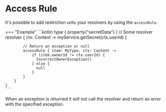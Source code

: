 # Access Rule

It's possible to add restriction unto your resolvers by using the `accessRule`.

=== "Example"
    ```kotlin
    type<MyType> {
        property<String>("secretData") {
            // Some resolver
            resolver { ctx: Context -> myService.getSecret(ctx.userId) }
            
            // Return an exception or null
            accessRule { item: MyType, ctx: Content ->
                if (item.ownerId != ctx.userId) {
                  IncorrectOwnerException()
                } else {
                  null
                }
            }
        }
    }
    ```

When an exception is returned it will not call the resolver and return an error with the specified exception.
